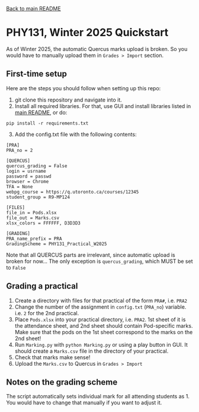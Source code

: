 [Back to main README](../README.md)
# PHY131, Winter 2025 Quickstart

As of Winter 2025, the automatic Quercus marks upload is broken. So you would have to manually upload them in `Grades > Import` section.

## First-time setup

Here are the steps you should follow when setting up this repo:
1. git clone this repository and navigate into it.
2. Install all required libraries. For that, use GUI and install libraries listed in [main README](../README.md), or do:
```
pip install -r requirements.txt
```
3. Add the config.txt file with the following contents:

```
[PRA]
PRA_no = 2

[QUERCUS]
quercus_grading = False
login = usrname
password = passwd
browser = Chrome
TFA = None
webpg_course = https://q.utoronto.ca/courses/12345
student_group = R9-MP124

[FILES]
file_in = Pods.xlsx
file_out = Marks.csv
xlsx_colors = FFFFFF, D3D3D3

[GRADING]
PRA_name_prefix = PRA
GradingScheme = PHY131_Practical_W2025
```

Note that all QUERCUS parts are irrelevant, since automatic upload is broken for now...
The only exception is `quercus_grading`, which MUST be set to `False`

## Grading a practical

1. Create a directory with files for that practical of the form `PRA#`, i.e. `PRA2`
2. Change the number of the assignment in `config.txt` (`PRA_no`) variable. i.e. `2` for the 2nd practical.
3. Place `Pods.xlsx` into your practical directory, i.e. `PRA2`. 1st sheet of it is the attendance sheet, and 2nd sheet should contain Pod-specific marks. Make sure that the pods on the 1st sheet correspond to the marks on the 2nd sheet!
4. Run `Marking.py` with `python Marking.py` or using a play button in GUI. It should create a `Marks.csv` file in the directory of your practical.
5. Check that marks make sense!
6. Upload the `Marks.csv` to Quercus in ` Grades > Import `

## Notes on the grading scheme

The script automatically sets individual mark for all attending students as 1. You would have to change that manually if you want to adjust it.
